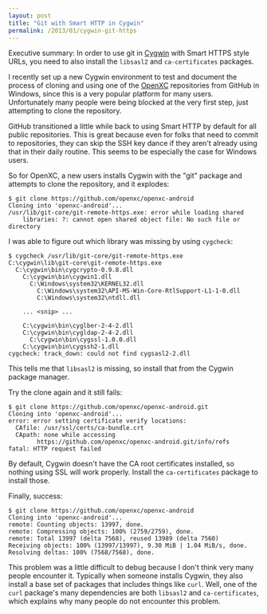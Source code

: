 ```yaml
---
layout: post
title: "Git with Smart HTTP in Cygwin"
permalink: /2013/01/cygwin-git-https
---
```


Executive summary: In order to use git in [Cygwin](http://www.cygwin.com/) with
Smart HTTPS style URLs, you need to also install the `libsasl2` and
`ca-certificates` packages.

I recently set up a new Cygwin environment to test and document the process
of cloning and using one of the [OpenXC][] repositories from GitHub in
Windows, since this is a very popular platform for many users.
Unfortunately many people were being blocked at the very first step, just
attempting to clone the repository.

GitHub transitioned a little while back to using Smart HTTP by default for all
public repositories. This is great because even for folks that need to commit
to repositories, they can skip the SSH key dance if they aren't already using
that in their daily routine. This seems to be especially the case for Windows
users.

So for OpenXC, a new users installs Cygwin with the "git" package and
attempts to clone the repository, and it explodes:

    $ git clone https://github.com/openxc/openxc-android
    Cloning into 'openxc-android'...
    /usr/lib/git-core/git-remote-https.exe: error while loading shared
        libraries: ?: cannot open shared object file: No such file or directory

I was able to figure out which library was missing by using `cygcheck`:

    $ cygcheck /usr/lib/git-core/git-remote-https.exe
    C:\cygwin\lib\git-core\git-remote-https.exe
      C:\cygwin\bin\cygcrypto-0.9.8.dll
        C:\cygwin\bin\cygwin1.dll
          C:\Windows\system32\KERNEL32.dll
            C:\Windows\system32\API-MS-Win-Core-RtlSupport-L1-1-0.dll
            C:\Windows\system32\ntdll.dll

        ... <snip> ...

        C:\cygwin\bin\cyglber-2-4-2.dll
        C:\cygwin\bin\cygldap-2-4-2.dll
          C:\cygwin\bin\cygssl-1.0.0.dll
        C:\cygwin\bin\cygssh2-1.dll
    cygcheck: track_down: could not find cygsasl2-2.dll

This tells me that `libsasl2` is missing, so install that from the Cygwin
package manager.

Try the clone again and it still fails:

    $ git clone https://github.com/openxc/openxc-android.git
    Cloning into 'openxc-android'...
    error: error setting certificate verify locations:
      CAfile: /usr/ssl/certs/ca-bundle.crt
      CApath: none while accessing
            https://github.com/openxc/openxc-android.git/info/refs
    fatal: HTTP request failed

By default, Cygwin doesn't have the CA root certificates installed, so
nothing using SSL will work properly. Install the `ca-certificates` package
to install those.

Finally, success:

    $ git clone https://github.com/openxc/openxc-android
    Cloning into 'openxc-android'...
    remote: Counting objects: 13997, done.
    remote: Compressing objects: 100% (2759/2759), done.
    remote: Total 13997 (delta 7568), reused 13989 (delta 7560)
    Receiving objects: 100% (13997/13997), 9.30 MiB | 1.04 MiB/s, done.
    Resolving deltas: 100% (7568/7568), done.

This problem was a little difficult to debug because I don't think very many
people encounter it. Typically when someone installs Cygwin, they also install a
base set of packages that includes things like `curl`. Well, one of the `curl`
package's many dependencies are both `libsasl2` and `ca-certificates`, which
explains why many people do not encounter this problem.

[OpenXC]: http://openxcplatform.com
